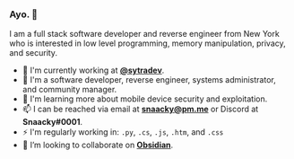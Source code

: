 ### Ayo. 👋

I am a full stack software developer and reverse engineer from New York who is interested in low level programming, memory manipulation, privacy, and security. 

* 🏢 I'm currently working at **[@sytradev](https://github.com/sytradev)**.
* 💼 I'm a software developer, reverse engineer, systems administrator, and community manager.
* 🌱 I'm learning more about mobile device security and exploitation.
* 📫 I can be reached via email at **snaacky@pm.me** or Discord at **Snaacky#0001**.
* ⚡ I'm regularly working in: `.py`, `.cs`, `.js`, `.htm`, and `.css`
* 👯 I’m looking to collaborate on **[Obsidian](https://github.com/Snaacky/obsidian)**.
